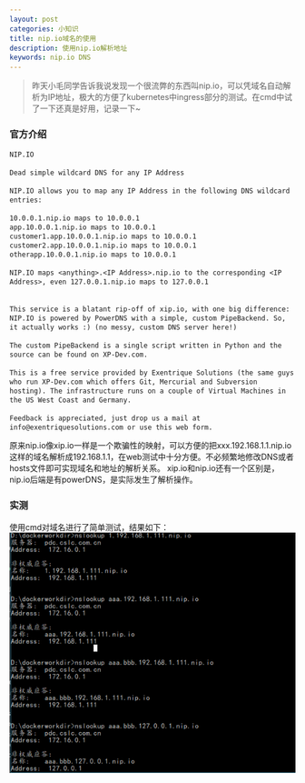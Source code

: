 ```yaml
---
layout: post
categories: 小知识
title: nip.io域名的使用
description: 使用nip.io解析地址
keywords: nip.io DNS
---
```


> 昨天小毛同学告诉我说发现一个很流弊的东西叫nip.io，可以凭域名自动解析为IP地址，极大的方便了kubernetes中ingress部分的测试。在cmd中试了一下还真是好用，记录一下~


### 官方介绍
```
NIP.IO

Dead simple wildcard DNS for any IP Address

NIP.IO allows you to map any IP Address in the following DNS wildcard entries:

10.0.0.1.nip.io maps to 10.0.0.1
app.10.0.0.1.nip.io maps to 10.0.0.1
customer1.app.10.0.0.1.nip.io maps to 10.0.0.1
customer2.app.10.0.0.1.nip.io maps to 10.0.0.1
otherapp.10.0.0.1.nip.io maps to 10.0.0.1

NIP.IO maps <anything>.<IP Address>.nip.io to the corresponding <IP Address>, even 127.0.0.1.nip.io maps to 127.0.0.1


This service is a blatant rip-off of xip.io, with one big difference: NIP.IO is powered by PowerDNS with a simple, custom PipeBackend. So, it actually works :) (no messy, custom DNS server here!)

The custom PipeBackend is a single script written in Python and the source can be found on XP-Dev.com.

This is a free service provided by Exentrique Solutions (the same guys who run XP-Dev.com which offers Git, Mercurial and Subversion hosting). The infrastructure runs on a couple of Virtual Machines in the US West Coast and Germany.

Feedback is appreciated, just drop us a mail at info@exentriquesolutions.com or use this web form.
```
原来nip.io像xip.io一样是一个欺骗性的映射，可以方便的把xxx.192.168.1.1.nip.io这样的域名解析成192.168.1.1，在web测试中十分方便。不必频繁地修改DNS或者hosts文件即可实现域名和地址的解析关系。
xip.io和nip.io还有一个区别是，nip.io后端是有powerDNS，是实际发生了解析操作。
### 实测

使用cmd对域名进行了简单测试，结果如下：
![cmd测试截图](/images/posts/nipio.png)
